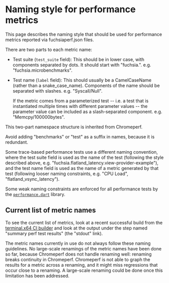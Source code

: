 # Naming style for performance metrics

This page describes the naming style that should be used for
performance metrics reported via fuchsiaperf.json files.

There are two parts to each metric name:

*   Test suite (`test_suite` field): This should be in lower case,
    with components separated by dots. It should start with
    "fuchsia.".  e.g. "fuchsia.microbenchmarks".

*   Test name (`label` field): This should usually be a CamelCaseName
    (rather than a snake_case_name). Components of the name should be
    separated with slashes. e.g. "Syscall/Null".

    If the metric comes from a parameterized test -- i.e. a test that
    is instantiated multiple times with different parameter values --
    the parameter value can be included as a slash-separated
    component. e.g. "Memcpy/100000bytes".

This two-part namespace structure is inherited from Chromeperf.

Avoid adding "benchmarks" or "test" as a suffix in names, because it
is redundant.

Some trace-based performance tests use a different naming convention,
where the test suite field is used as the name of the test (following
the style described above,
e.g. "fuchsia.flatland_latency.view-provider-example"), and the test
name field is used as the name of a metric generated by that test
(following looser naming constraints, e.g. "CPU Load",
"flatland_vsync_latency").

Some weak naming constraints are enforced for all performance tests by
the [`performance.dart`][performance.dart] library.

[performance.dart]: /sdk/testing/sl4f/client/lib/src/performance.dart


## Current list of metric names

To see the current list of metrics, look at a recent successful build
from the [terminal.x64 CI builder] and look at the output under the
step named "summary perf test results" (the "stdout" link).

[terminal.x64 CI builder]: <https://ci.chromium.org/p/fuchsia/builders/global.ci/terminal.x64-release>

The metric names currently in use do not always follow these naming
guidelines. No large-scale renamings of the metric names have been
done so far, because Chromeperf does not handle renaming well:
renaming breaks continuity in Chromeperf. Chromeperf is not able to
graph the results for a metric across a renaming, and it might miss
regressions that occur close to a renaming. A large-scale renaming
could be done once this limitation has been addressed.

